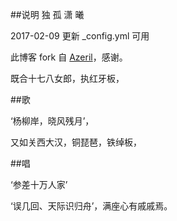 ﻿##说明     独 孤 潇 曦

2017-02-09  更新 _config.yml 可用

此博客 fork 自 [Azeril](http://azeril.me/)，感谢。



既合十七八女郎，执红牙板，
               
﻿##歌  
  
  ‘杨柳岸，晓风残月’，
   
又如关西大汉，铜琵琶，铁绰板，
                
﻿##唱
    
  ‘参差十万人家’
     
‘误几回、天际识归舟’，满座心有戚戚焉。

